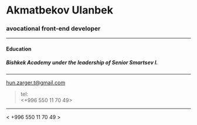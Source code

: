 # Akmatbekov Ulanbek
###  avocational front-end developer  ###
***
#### Education  
##### Bishkek Academy under the leadership of Senior Smartsev I. 
***
<hun.zarger.t@gmail.com>
>tel:  
<+996 550 11 70 49>
***
< +996 550 11 70 49 >